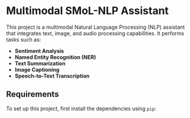 # Multimodal SMoL-NLP Assistant

This project is a multimodal Natural Language Processing (NLP) assistant that integrates text, image, and audio processing capabilities. It performs tasks such as:

- **Sentiment Analysis**
- **Named Entity Recognition (NER)**
- **Text Summarization**
- **Image Captioning**
- **Speech-to-Text Transcription**

## Requirements

To set up this project, first install the dependencies using `pip`:

